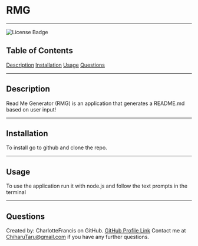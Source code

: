 # RMG
---
![License Badge]('https://img.shields.io/badge/license-MIT-blue.svg')
## Table of Contents
[Description](#description)
[Installation](#installation)
[Usage](#usage)
[Questions](#questions)

---
## Description
Read Me Generator (RMG) is an application that generates a README.md based on user input!

---
## Installation
To install go to github and clone the repo.

---
## Usage
To use the application run it with node.js and follow the text prompts in the terminal

---
## Questions
Created by: CharlotteFrancis on GitHub.
[GitHub Profile Link](github.com/CharlotteFrancis)
Contact me at ChiharuTaru@gmail.com if you have any further questions.
